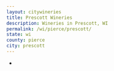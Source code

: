 ```yaml
---
layout: citywineries
title: Prescott Wineries
description: Wineries in Prescott, WI
permalink: /wi/pierce/prescott/
state: wi
county: pierce
city: prescott
---
```

-
